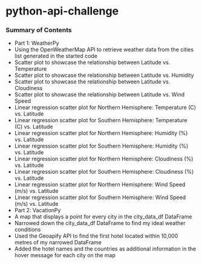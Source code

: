 # python-api-challenge

### Summary of Contents
 - Part 1: WeatherPy
  - Using the OpenWeatherMap API to retrieve weather data from the cities list generated in the started code
  - Scatter plot to showcase the relationship between Latitude vs. Temperature
  - Scatter plot to showcase the relationship between Latitude vs. Humidity
  - Scatter plot to showcase the relationship between Latitude vs. Cloudiness
  - Scatter plot to showcase the relationship between Latitude vs. Wind Speed
  - Linear regression scatter plot for Northern Hemisphere: Temperature (C) vs. Latitude
  - Linear regression scatter plot for Southern Hemisphere: Temperature (C) vs. Latitude
  - Linear regression scatter plot for Northern Hemisphere: Humidity (%) vs. Latitude
  - Linear regression scatter plot for Southern Hemisphere: Humidity (%) vs. Latitude
  - Linear regression scatter plot for Northern Hemisphere: Cloudiness (%) vs. Latitude 
  - Linear regression scatter plot for Southern Hemisphere: Cloudiness (%) vs. Latitude
  - Linear regression scatter plot for Northern Hemisphere: Wind Speed (m/s) vs. Latitude
  - Linear regression scatter plot for Southern Hemisphere: Wind Speed (m/s) vs. Latitude 
 - Part 2: VacationPy
  - A map that displays a point for every city in the city_data_df DataFrame
  - Narrowed down the city_data_df DataFrame to find my ideal weather conditions
  - Used the Geoapify API to find the first hotel located within 10,000 metres of my narrowed DataFrame
  - Added the hotel names and the countries as additional information in the hover message for each city on the map
